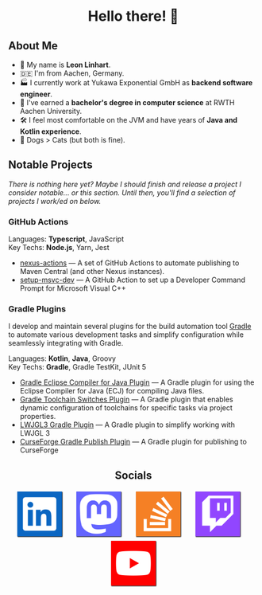 <h1 align="center">Hello there! 👋</h1>

<h2>About Me</h2>

- 🧑 My name is **Leon Linhart**.
- 🇩🇪 I'm from Aachen, Germany.
- 🏭 I currently work at Yukawa Exponential GmbH as **backend software engineer**.
- 🏫 I've earned a **bachelor's degree in computer science** at RWTH Aachen University.
- 🛠️ I feel most comfortable on the JVM and have years of **Java and Kotlin experience**.
- 🐶 Dogs > Cats (but both is fine).


<h2>Notable Projects</h2>

_There is nothing here yet? Maybe I should finish and release a project I consider notable... or this section. Until
then, you'll find a selection of projects I work/ed on below._


<h3>GitHub Actions</h3>

Languages: **Typescript**, JavaScript<br>
Key Techs: **Node.js**, Yarn, Jest

- [nexus-actions](https://github.com/TheMrMilchmann/nexus-actions) — A set of GitHub Actions to automate publishing to
  Maven Central (and other Nexus instances).
- [setup-msvc-dev](https://github.com/TheMrMilchmann/setup-msvc-dev) — A GitHub Action to set up a Developer Command
  Prompt for Microsoft Visual C++


<h3>Gradle Plugins</h3>

I develop and maintain several plugins for the build automation tool [Gradle](https://gradle.org/) to automate various
development tasks and simplify configuration while seamlessly integrating with Gradle.

Languages: **Kotlin**, **Java**, Groovy<br>
Key Techs: **Gradle**, Gradle TestKit, JUnit 5

- [Gradle Eclipse Compiler for Java Plugin](https://github.com/TheMrMilchmann/gradle-ecj) — A Gradle plugin for using
  the Eclipse Compiler for Java (ECJ) for compiling Java files.
- [Gradle Toolchain Switches Plugin](https://github.com/TheMrMilchmann/gradle-toolchain-switches) — A Gradle plugin that
  enables dynamic configuration of toolchains for specific tasks via project properties.
- [LWJGL3 Gradle Plugin](https://github.com/Osmerion/gradle-lwjgl3) — A Gradle plugin to simplify working with LWJGL 3
- [CurseForge Gradle Publish Plugin](https://github.com/TheMrMilchmann/gradle-curseforge-publish) — A Gradle plugin for
  publishing to CurseForge


<h2 align="center">Socials</h2>

<p align="middle">
<a href="https://www.linkedin.com/in/leon-linhart-5a903619b"><img src="assets/tiles/linkedin.png" alt="LinkedIn" width="96" /></a>&nbsp; &nbsp; &nbsp;
<a href="https://mastodon.social/@themrmilchmann"><img src="assets/tiles/mastodon.png" alt="Mastodon" width="96" /></a>&nbsp; &nbsp; &nbsp;
<a href="https://stackoverflow.com/users/11547351/themrmilchmann"><img src="assets/tiles/stackoverflow.png" alt="StackOverflow" width="96" /></a>&nbsp; &nbsp; &nbsp;
<a href="https://twitch.com/TheMrMilchmann"><img src="assets/tiles/twitch.png" alt="Twitch" width="96" /></a>&nbsp; &nbsp; &nbsp;
<a href="https://youtube.com/TheMrMilchmann"><img src="assets/tiles/youtube.png" alt="YouTube" width="96" /></a>
</p>
